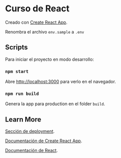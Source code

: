 # Curso de React

Creado con [Create React App](https://github.com/facebook/create-react-app).

Renombra el archivo `env.sample` a `.env`

## Scripts

Para iniciar el proyecto en modo desarrollo:

### `npm start`

Abre [http://localhost:3000](http://localhost:3000) para verlo en el navegador.

### `npm run build`

Genera la app para production en el folder `build`. 


## Learn More

[Sección de deployment](https://facebook.github.io/create-react-app/docs/deployment).

[Documentación de Create React App](https://facebook.github.io/create-react-app/docs/getting-started).

[Documentación de React](https://reactjs.org/).
